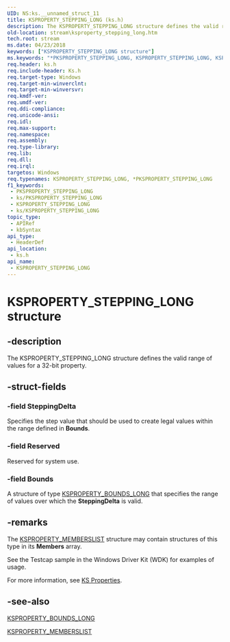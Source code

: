 ```yaml
---
UID: NS:ks.__unnamed_struct_11
title: KSPROPERTY_STEPPING_LONG (ks.h)
description: The KSPROPERTY_STEPPING_LONG structure defines the valid range of values for a 32-bit property.
old-location: stream\ksproperty_stepping_long.htm
tech.root: stream
ms.date: 04/23/2018
keywords: ["KSPROPERTY_STEPPING_LONG structure"]
ms.keywords: "*PKSPROPERTY_STEPPING_LONG, KSPROPERTY_STEPPING_LONG, KSPROPERTY_STEPPING_LONG structure [Streaming Media Devices], PKSPROPERTY_STEPPING_LONG, PKSPROPERTY_STEPPING_LONG structure pointer [Streaming Media Devices], ks-struct_2aad8fb1-d35c-4227-ad97-92451261b33c.xml, ks/KSPROPERTY_STEPPING_LONG, ks/PKSPROPERTY_STEPPING_LONG, stream.ksproperty_stepping_long"
req.header: ks.h
req.include-header: Ks.h
req.target-type: Windows
req.target-min-winverclnt: 
req.target-min-winversvr: 
req.kmdf-ver: 
req.umdf-ver: 
req.ddi-compliance: 
req.unicode-ansi: 
req.idl: 
req.max-support: 
req.namespace: 
req.assembly: 
req.type-library: 
req.lib: 
req.dll: 
req.irql: 
targetos: Windows
req.typenames: KSPROPERTY_STEPPING_LONG, *PKSPROPERTY_STEPPING_LONG
f1_keywords:
 - PKSPROPERTY_STEPPING_LONG
 - ks/PKSPROPERTY_STEPPING_LONG
 - KSPROPERTY_STEPPING_LONG
 - ks/KSPROPERTY_STEPPING_LONG
topic_type:
 - APIRef
 - kbSyntax
api_type:
 - HeaderDef
api_location:
 - ks.h
api_name:
 - KSPROPERTY_STEPPING_LONG
---
```


# KSPROPERTY_STEPPING_LONG structure


## -description

The KSPROPERTY_STEPPING_LONG structure defines the valid range of values for a 32-bit property.

## -struct-fields

### -field SteppingDelta

Specifies the step value that should be used to create legal values within the range defined in <b>Bounds</b>.

### -field Reserved

Reserved for system use.

### -field Bounds

A structure of type <a href="/windows-hardware/drivers/ddi/ks/ns-ks-ksproperty_bounds_long">KSPROPERTY_BOUNDS_LONG</a> that specifies the range of values over which the <b>SteppingDelta</b> is valid.

## -remarks

The <a href="/windows-hardware/drivers/ddi/ks/ns-ks-ksproperty_memberslist">KSPROPERTY_MEMBERSLIST</a> structure may contain structures of this type in its <b>Members</b> array.

See the Testcap sample in the Windows Driver Kit (WDK) for examples of usage.

For more information, see <a href="/windows-hardware/drivers/stream/ks-properties">KS Properties</a>.

## -see-also

<a href="/windows-hardware/drivers/ddi/ks/ns-ks-ksproperty_bounds_long">KSPROPERTY_BOUNDS_LONG</a>



<a href="/windows-hardware/drivers/ddi/ks/ns-ks-ksproperty_memberslist">KSPROPERTY_MEMBERSLIST</a>
